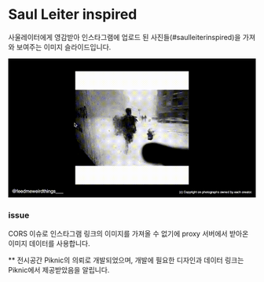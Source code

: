 # Saul Leiter inspired

사울레이터에게 영감받아 인스타그램에 업로드 된 사진들(#saulleiterinspired)을 가져와 보여주는 이미지 슬라이드입니다.

![preview](/public/preview-saul-leiter-inspired.gif)

### issue

CORS 이슈로 인스타그램 링크의 이미지를 가져올 수 없기에 proxy 서버에서 받아온 이미지 데이터를 사용합니다.

\*\* 전시공간 Piknic의 의뢰로 개발되었으며, 개발에 필요한 디자인과 데이터 링크는 Piknic에서 제공받았음을 알립니다.
